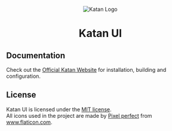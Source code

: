<p align="center"><img src="https://i.imgur.com/A4T861z.png" alt="Katan Logo"/></p>
<h1 align="center">Katan UI</h1>

## Documentation

Check out the [Official Katan Website](https://katanpanel.github.io/katan-website) for installation,
building and configuration.

## License

Katan UI is licensed under
the [MIT license](https://github.com/KatanPanel/katan-ui/blob/master/LICENSE).\
All icons used in the project are made
by <a href="https://www.flaticon.com/br/autores/pixel-perfect" title="Pixel perfect">Pixel
perfect</a> from <a href="https://www.flaticon.com/br/" title="Flaticon">www.flaticon.com</a>.